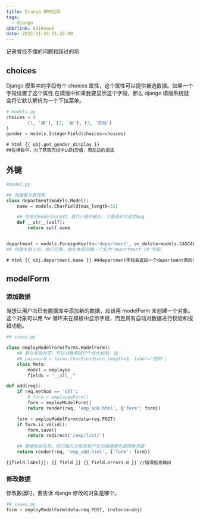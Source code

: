 ```yaml
---
title: Django ORM记录
tags:
  - django
abbrlink: 6318eae6
date: 2022-11-24 11:22:00
---
```


记录曾经不懂的问题和踩过的坑

<!-- more -->

## choices

Django 模型中的字段有个 choices 属性，这个属性可以提供被选数据。如果一个字段设置了这个属性,在模版中如果我要显示这个字段，那么 django 模版系统就会将它默认解析为一个下拉菜单。

```python
# models.py
choices = (
		(1, '男'), (2, '女'), (3, '其他')
)
gender = models.IntegerField(choices=choices)
```

```html
# html {{ obj.get_gender_display }}
##在模板中，为了获取元组中id对应值，用左边的语法
```

## 外键

```python
#model.py

## 外键要关联的表
class department(models.Model):
	name = models.CharField(max_length=32)

	## 在结合modelForm时，若for循环输出，下面语句可避免bug
	def __str__(self):
		return self.name


department = models.ForeignKey(to='department', on_delete=models.CASCADE)
## 外键关联上后，执行迁移，会在本表创建一个名为'department_id'字段。
```

```html
# html {{ obj.department.name }} ##department字段会返回一个department表的对象
```

## modelForm

### 添加数据

当想让用户向已有数据库中添加新的数据，应该用 modelForm 来创建一个对象。这个对象可以用 for 循环来在模板中显示字段，而且具有自动对数据进行校验和报错功能。

```python
## views.py

class employModelForm(forms.ModelForm):
	## 默认校验非空，可以对数据进行个性化校验，如：
	## password = forms.CharField(min_length=3, label='密码')
	class Meta:
		model = employee
		fields = "__all__"

def add(req):
	if req.method == 'GET':
		# form = employeeForm()
		form = employModelForm()
		return render(req, 'emp_add.html', {'form': form})

	form = employModelForm(data=req.POST)
	if form.is_valid():
		form.save()
		return redirect('/emp/list/')

	## 数据校验失败，将已输入的信息和产生的错误提示返回给页面
	return render(req, 'emp_add.html', {'form': form})
```

```html
{{field.label}}: {{ field }} {{ field.errors.0 }} //错误信息输出
```

### 修改数据

修改数据时，要告诉 django 修改的对象是哪个。

```python
## views.py
form = employModelForm(data=req.POST, instance=obj)
```

